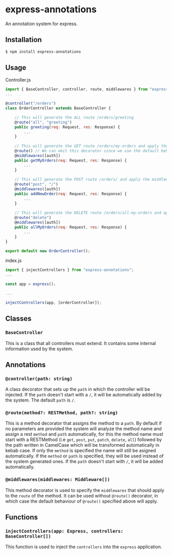 # express-annotations
An annotation system for express.
## Installation
```sh
$ npm install express-annotations
```
## Usage
Controller.js
```JavaScript
import { BaseController, controller, route, middlewares } from "express-annotations";
...

@controller("/orders")
class OrderController extends BaseController {

    // This will generate the ALL route /orders/greeting
    @route("all", "greeting")
    public greeting(req: Request, res: Response) {
        ...
    }
    
    // This will generate the GET route /orders/my-orders and apply the middleware auth
    @route() // We can omit this decorator since we use the default behaviour and we use @middlewares below
    @middlewares([auth])
    public getMyOrders(req: Request, res: Response) {
        ...
    }
    
    // This will generate the POST route /orders/ and apply the middleware auth
    @route("post", "/")
    @middlewares([auth])
    public addNewOrder(req: Request, res: Response) {
        ...
    }
    
    // This will generate the DELETE route /orders/all-my-orders and apply the middleware auth
    @route("delete")
    @middlewares([auth])
    public allMyOrders(req: Request, res: Response) {
        ...
    }
}

export default new OrderController();

```

index.js
```JavaScript
import { injectControllers } from "express-annotations";
...

const app = express();

...

injectControllers(app, [orderController]);

```
## Classes
### `BaseController`
This is a class that all controllers must extend. It contains some internal information used by the system.
## Annotations
### `@controller(path: string)`
A class decorator that sets up the `path` in which the controller will be injected. If the `path` doesn't start with a `/`, it will be automatically added by the system. The default `path` is `/`.
### `@route(method?: RESTMethod, path?: string)`
This is a method decorator that assigns the method to a `path`. 
By default if no parameters are provided the system will analyze the method name and assign a rest `method` and `path` automatically,
for this the method name must start with a RESTMethod (i.e `get`, `post`, `put`, `patch`, `delete`, `all`) followed by the path written in CamelCase 
which will be transformed automatically in kebab case. If only the `method` is specified the name will still be asigned automatically. If the `method` or `path` is specified, they will be used instead of the system generated ones.
If the `path` doesn't start with `/`, it will be added automatically.
### `@middlewares(middlewares: Middleware[])`
This method decorator is used to specify the `middlewares` that should apply to the `route` of the method. 
It can be used without `@route()` decorator, in which case the default behaviour of `@route()` specified above will apply.
## Functions
### `injectControllers(app: Express, controllers: BaseController[])`
This function is used to inject the `controllers` into the `express` application.
